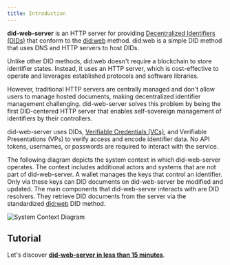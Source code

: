 ```yaml
---
title: Introduction
---
```


**did-web-server** is an HTTP server for providing [Decentralized Identifiers (DIDs)](https://w3c.github.io/did-core)
that conform to the [did:web](https://w3c-ccg.github.io/did-method-web/) method. did:web is a simple DID method that
uses DNS and HTTP servers to host DIDs.

Unlike other DID methods, did:web doesn't require a blockchain to store identifier states. Instead, it uses an HTTP
server, which is cost-effective to operate and leverages established protocols and software libraries.

However, traditional HTTP servers are centrally managed and don't allow users to manage hosted documents, making
decentralized identifier management challenging. did-web-server solves this problem by being the first DID-centered HTTP
server that enables self-sovereign management of identifiers by their controllers.

did-web-server uses DIDs, [Verifiable Credentials (VCs)](https://w3c.github.io/vc-data-model), and Verifiable
Presentations (VPs) to verify access and encode identifier data. No API tokens, usernames, or passwords are required to
interact with the service.

The following diagram depicts the system context in which did-web-server operates. The context includes additional
actors and systems that are not part of did-web-server. A wallet manages the keys that control an identifier. Only via
these keys can DID documents on did-web-server be modified and updated. The main components that did-web-server
interacts with are DID resolvers. They retrieve DID documents from the server via the standardized
[did:web](https://w3c-ccg.github.io/did-method-web/) DID method.

![System Context Diagram](/figures/did-web-server-context.svg)

## Tutorial

Let's discover [**did-web-server in less than 15 minutes**](/getting-started).
